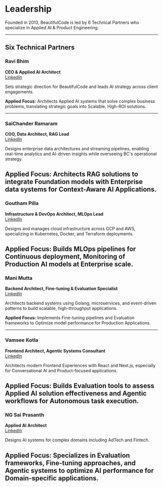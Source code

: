 # Leadership

Founded in 2013, BeautifulCode is led by 6 Technical Partners who specialize in Applied AI & Product Engineering.

---

## Six Technical Partners

### Ravi Bhim
**CEO & Applied AI Architect**  
[LinkedIn](https://www.linkedin.com/in/ravibhim)

Sets strategic direction for BeautifulCode and leads AI strategy across client engagements.

**Applied Focus:** Architects Applied AI systems that solve complex business problems, translating strategic goals into Scalable, High-ROI solutions.


---

### SaiChander Ramaram
**COO, Data Architect,  RAG Lead**  
[LinkedIn](https://www.linkedin.com/in/saichander-ramaram/)

Designs enterprise data architectures and streaming pipelines, enabling real-time analytics and AI-driven insights while overseeing BC's operational strategy.

**Applied Focus:** Architects RAG solutions to integrate Foundation models with Enterprise data systems for Context-Aware AI Applications.
---

### Goutham Pilla
**Infrastructure & DevOps Architect, MLOps Lead**  
[LinkedIn](https://www.linkedin.com/in/goutham-pilla-2b9b0657)

Designs and manages cloud infrastructure across GCP and AWS, specializing in Kubernetes, Docker, and Terraform deployments.

**Applied Focus:** Builds MLOps pipelines for Continuous deployment, Monitoring of Production AI models at Enterprise scale.
---

### Mani Mutta
**Backend Architect, Fine-tuning & Evaluation Specialist**  
[LinkedIn](https://www.linkedin.com/in/manimutta)

Architects backend systems using Golang, microservices, and event-driven patterns to build scalable, high-throughput applications.

**Applied Focus:** Implements Fine-tuning pipelines and Evaluation frameworks to Optimize model performance for Production Applications.

---

### Vamsee Kotla
**Frontend Architect, Agentic Systems Consultant**  
[LinkedIn](https://www.linkedin.com/in/vamseekotla/)

Architects modern Frontend Experiences with React and Next.js, especially for Conversational AI and Product-focused applications.

**Applied Focus:** Builds Evaluation tools to assess Applied AI solution effectiveness and Agentic workflows for Autonomous task execution.
---

### NG Sai Prasanth
**Applied AI Architect**  
[LinkedIn](https://www.linkedin.com/in/ngsaiprasanth)

Designs AI systems for complex domains including AdTech and Fintech.

**Applied Focus:** Specializes in Evaluation frameworks, Fine-tuning approaches, and Agentic systems to optimize AI performance for Domain-specific applications.
---
